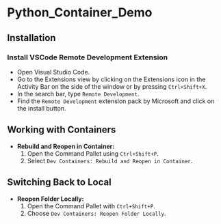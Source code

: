 # Python_Container_Demo

## Installation
### Install VSCode Remote Development Extension
- Open Visual Studio Code.
- Go to the Extensions view by clicking on the Extensions icon in the Activity Bar on the side of the window or by pressing `Ctrl+Shift+X`.
- In the search bar, type `Remote Development`.
- Find the `Remote Development` extension pack by Microsoft and click on the install button.


## Working with Containers
- **Rebuild and Reopen in Container:**
  1. Open the Command Pallet using `Ctrl+Shift+P`.
  2. Select `Dev Containers: Rebuild and Reopen in Container`.

## Switching Back to Local
- **Reopen Folder Locally:**
  1. Open the Command Pallet with `Ctrl+Shift+P`.
  2. Choose `Dev Containers: Reopen Folder Locally`.
